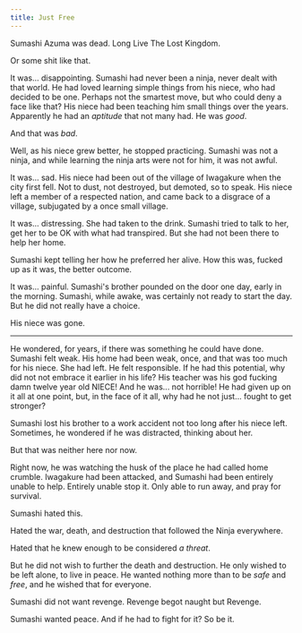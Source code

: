 ```yaml
---
title: Just Free
---
```


Sumashi Azuma was dead. Long Live The Lost Kingdom.

Or some shit like that.

It was... disappointing. Sumashi had never been a ninja, never dealt with that world. He had loved learning simple things from his niece, who had decided to be one. Perhaps not the smartest move, but who could deny a face like that? His niece had been teaching him small things over the years. Apparently he had an _aptitude_ that not many had. He was _good_.

And that was _bad_.

Well, as his niece grew better, he stopped practicing. Sumashi was not a ninja, and while learning the ninja arts were not for him, it was not awful.

It was... sad. His niece had been out of the village of Iwagakure when the city first fell. Not to dust, not destroyed, but demoted, so to speak. His niece left a member of a respected nation, and came back to a disgrace of a village, subjugated by a once small village.

It was... distressing. She had taken to the drink. Sumashi tried to talk to her, get her to be OK with what had transpired. But she had not been there to help her home.

Sumashi kept telling her how he preferred her alive. How this was, fucked up as it was, the better outcome.

It was... painful. Sumashi's brother pounded on the door one day, early in the morning. Sumashi, while awake, was certainly not ready to start the day. But he did not really have a choice.

His niece was gone.

***

He wondered, for years, if there was something he could have done. Sumashi felt weak. His home had been weak, once, and that was too much for his niece. She had left. He felt responsible. If he had this potential, why did not not embrace it earlier in his life? His teacher was his god fucking damn twelve year old NIECE! And he was... not horrible! He had given up on it all at one point, but, in the face of it all, why had he not just... fought to get stronger?

Sumashi lost his brother to a work accident not too long after his niece left. Sometimes, he wondered if he was distracted, thinking about her.

But that was neither here nor now.

Right now, he was watching the husk of the place he had called home crumble. Iwagakure had been attacked, and Sumashi had been entirely unable to help. Entirely unable stop it. Only able to run away, and pray for survival.

Sumashi hated this.

Hated the war, death, and destruction that followed the Ninja everywhere.

Hated that he knew enough to be considered _a threat_.

But he did not wish to further the death and destruction. He only wished to be left alone, to live in peace. He wanted nothing more than to be _safe_ and _free_, and he wished that for everyone.

Sumashi did not want revenge. Revenge begot naught but Revenge.

Sumashi wanted peace. And if he had to fight for it? So be it.

